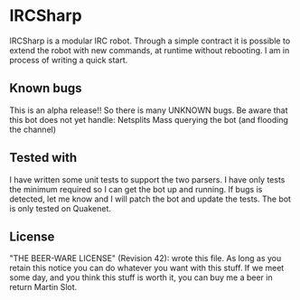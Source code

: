 IRCSharp
========
IRCSharp is a modular IRC robot. Through a simple contract it is possible to extend the robot  with new commands, at runtime without rebooting. I am in process of writing a quick start.

Known bugs
----------
This is an alpha release!! So there is many UNKNOWN bugs. Be aware that this bot does not yet handle:
Netsplits
Mass querying the bot (and flooding the channel)

Tested with
-----------
I have written some unit tests to support the two parsers. I have only tests the minimum required so I can get the bot up and running. If bugs is detected, let me know and I will patch the bot and
update the tests.
The bot is only tested on Quakenet.

License
-------
 "THE BEER-WARE LICENSE" (Revision 42):
 <msl0t> wrote this file. As long as you retain this notice you can do whatever you want with this stuff. If we meet some day, and you think this stuff is worth it, you can buy me a beer in return Martin Slot.